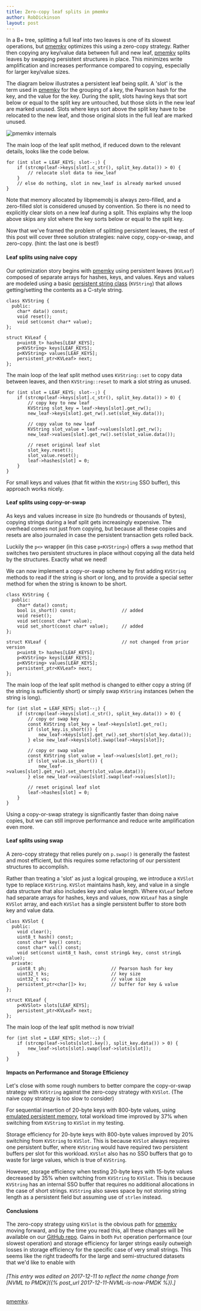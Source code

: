 ```yaml
---
title: Zero-copy leaf splits in pmemkv
author: RobDickinson
layout: post
---
```


In a B+ tree, splitting a full leaf into two leaves is one of its
slowest operations, but
[pmemkv](https://github.com/pmem/pmemkv)
optimizes this using a zero-copy strategy. Rather then copying any
key/value data between full and new leaf,
[pmemkv](https://github.com/pmem/pmemkv)
splits leaves by swapping persistent structures in place.
This minimizes write amplification and increases performance
compared to copying, especially for larger key/value sizes.

The diagram below illustrates a persistent leaf being split. A 'slot'
is the term used in
[pmemkv](https://github.com/pmem/pmemkv)
for the grouping of a key, the Pearson hash for the key, and the
value for the key. During the split, slots having keys that sort
below or equal to the split key are untouched, but those slots in
the new leaf are marked unused. Slots where keys sort above the
split key have to be relocated to the new leaf, and those original
slots in the full leaf are marked unused.

![pmemkv internals](/assets/pmemkv2.png)

The main loop of the leaf split method, if reduced down to the
relevant details, looks like the code below.

```
for (int slot = LEAF_KEYS; slot--;) {
    if (strcmp(leaf->keys[slot].c_str(), split_key.data()) > 0) {
        // relocate slot data to new_leaf
    }
    // else do nothing, slot in new_leaf is already marked unused
}
```

Note that memory allocated by libpmemobj is always zero-filled, and a
zero-filled slot is considered unused by convention. So there is no
need to explicitly clear slots on a new leaf during a split. This
explains why the loop above skips any slot where the key sorts below
or equal to the split key.

Now that we've framed the problem of splitting persistent leaves, the
rest of this post will cover three solution strategies: naive copy,
copy-or-swap, and zero-copy. (hint: the last one is best!)



#### Leaf splits using naive copy

Our optimization story begins with
[pmemkv](https://github.com/pmem/pmemkv)
using persistent leaves (`KVLeaf`) composed of separate arrays for
hashes, keys, and values. Keys and values are modeled using a basic
[persistent string class](https://pmem.io/2017/01/23/cpp-strings.html)
(`KVString`) that allows getting/setting the contents as a
C-style string.

```
class KVString {
  public:
    char* data() const;
    void reset();
    void set(const char* value);
};

struct KVLeaf {
    p<uint8_t> hashes[LEAF_KEYS];
    p<KVString> keys[LEAF_KEYS];
    p<KVString> values[LEAF_KEYS];
    persistent_ptr<KVLeaf> next;
};
```

The main loop of the leaf split method uses `KVString::set`
to copy data between leaves, and then `KVString::reset` to mark
a slot string as unused.

```
for (int slot = LEAF_KEYS; slot--;) {
    if (strcmp(leaf->keys[slot].c_str(), split_key.data()) > 0) {
        // copy key to new leaf
        KVString slot_key = leaf->keys[slot].get_rw();
        new_leaf->keys[slot].get_rw().set(slot_key.data());

        // copy value to new leaf
        KVString slot_value = leaf->values[slot].get_rw();
        new_leaf->values[slot].get_rw().set(slot_value.data());

        // reset original leaf slot
        slot_key.reset();
        slot_value.reset();
        leaf->hashes[slot] = 0;
    }
}
```

For small keys and values (that fit within the `KVString` SSO buffer),
this approach works nicely.



#### Leaf splits using copy-or-swap

As keys and values increase in size (to hundreds or thousands of bytes),
copying strings during a leaf split gets increasingly expensive. The
overhead comes not just from copying, but because all these copies
and resets are also journaled in case the persistent transaction
gets rolled back.

Luckily the `p<>` wrapper (in this case `p<KVString>`) offers a `swap`
method that switches two persistent structures in place without
copying all the data held by the structures. Exactly what we need!

We can now implement a copy-or-swap scheme by first adding `KVString`
methods to read if the string is short or long, and to provide a special
setter method for when the string is known to be short.

```
class KVString {
  public:
    char* data() const;
    bool is_short() const;                 // added
    void reset();
    void set(const char* value);
    void set_short(const char* value);     // added
};

struct KVLeaf {                            // not changed from prior version
    p<uint8_t> hashes[LEAF_KEYS];
    p<KVString> keys[LEAF_KEYS];
    p<KVString> values[LEAF_KEYS];
    persistent_ptr<KVLeaf> next;
};
```

The main loop of the leaf split method is changed to either copy a string
(if the string is sufficiently short) or simply swap `KVString` instances
(when the string is long).

```
for (int slot = LEAF_KEYS; slot--;) {
    if (strcmp(leaf->keys[slot].c_str(), split_key.data()) > 0) {
        // copy or swap key
        const KVString slot_key = leaf->keys[slot].get_ro();
        if (slot_key.is_short()) {
            new_leaf->keys[slot].get_rw().set_short(slot_key.data());
        } else new_leaf->keys[slot].swap(leaf->keys[slot]);

        // copy or swap value
        const KVString slot_value = leaf->values[slot].get_ro();
        if (slot_value.is_short()) {
            new_leaf->values[slot].get_rw().set_short(slot_value.data());
        } else new_leaf->values[slot].swap(leaf->values[slot]);

        // reset original leaf slot
        leaf->hashes[slot] = 0;
    }
}
```

Using a copy-or-swap strategy is significantly faster than doing
naive copies, but we can still improve performance and reduce write
amplification even more.



#### Leaf splits using swap

A zero-copy strategy that relies purely on `p.swap()` is generally the
fastest and most efficient, but this requires some refactoring of our
persistent structures to accomplish.

Rather than treating a 'slot' as just a logical grouping, we introduce
a `KVSlot` type to replace `KVString`. `KVSlot` maintains
hash, key, and value in a single data structure that also includes
key and value length. Where `KVLeaf` before had separate arrays for
hashes, keys and values, now `KVLeaf` has a single `KVSlot` array,
and each `KVSlot` has a single persistent buffer to store both key
and value data.

```
class KVSlot {
  public:
    void clear();
    uint8_t hash() const;
    const char* key() const;
    const char* val() const;
    void set(const uint8_t hash, const string& key, const string& value);
  private:
    uint8_t ph;                        // Pearson hash for key
    uint32_t ks;                       // key size
    uint32_t vs;                       // value size
    persistent_ptr<char[]> kv;         // buffer for key & value
};

struct KVLeaf {
    p<KVSlot> slots[LEAF_KEYS];
    persistent_ptr<KVLeaf> next;
};
```

The main loop of the leaf split method is now trivial!

```
for (int slot = LEAF_KEYS; slot--;) {
    if (strcmp(leaf->slots[slot].key(), split_key.data()) > 0) {
        new_leaf->slots[slot].swap(leaf->slots[slot]);
    }
}
```



#### Impacts on Performance and Storage Efficiency

Let's close with some rough numbers to better compare the copy-or-swap
strategy with `KVString` against the zero-copy strategy with `KVSlot`.
(The naive copy strategy is too slow to consider)

For sequential insertion of 20-byte keys with 800-byte values, using
[emulated persistent memory](https://pmem.io/2016/02/22/pm-emulation.html),
total workload time improved by 37% when switching from
`KVString` to `KVSlot` in my testing.

Storage efficiency for 20-byte keys with 800-byte values
improved by 20% switching from `KVString` to `KVSlot`. This is because
`KVSlot` always requires one persistent buffer, where `KVString` would
have required two persistent buffers per slot for this workload.
`KVSlot` also has no SSO buffers that go to waste for large values,
which is true of `KVString`.

However, storage efficiency when testing 20-byte keys with 15-byte values
decreased by 35% when switching from `KVString` to `KVSlot`. This is because
`KVString` has an internal SSO buffer that requires no additional
allocations in the case of short strings. `KVString` also saves space
by not storing string length as a persistent field but assuming use
of `strlen` instead.



#### Conclusions

The zero-copy strategy using `KVSlot` is the obvious path for
[pmemkv](https://github.com/pmem/pmemkv)
moving forward, and by the time you read this, all these changes
will be available on our
[GitHub repo](https://github.com/pmem/pmemkv).
Gains in both `Put` operation performance (our slowest operation)
and storage efficiency for larger strings easily outweigh losses in
storage efficiency for the specific case of very small strings. This
seems like the right tradeoffs for the large and semi-structured
datasets that we'd like to enable with

###### [This entry was edited on 2017-12-11 to reflect the name change from [NVML to PMDK]({% post_url 2017-12-11-NVML-is-now-PMDK %}).]
[pmemkv](https://github.com/pmem/pmemkv).
